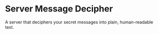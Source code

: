 # Server Message Decipher
A server that deciphers your secret messages into plain, human-readable text.
